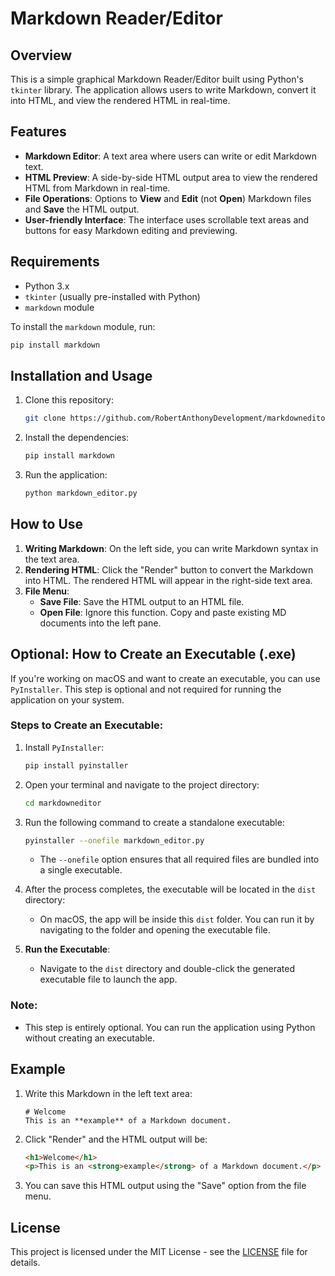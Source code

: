 # Markdown Reader/Editor

## Overview

This is a simple graphical Markdown Reader/Editor built using Python's `tkinter` library. The application allows users to write Markdown, convert it into HTML, and view the rendered HTML in real-time.

## Features

- **Markdown Editor**: A text area where users can write or edit Markdown text.
- **HTML Preview**: A side-by-side HTML output area to view the rendered HTML from Markdown in real-time.
- **File Operations**: Options to **View** and **Edit** (not **Open**) Markdown files and **Save** the HTML output.
- **User-friendly Interface**: The interface uses scrollable text areas and buttons for easy Markdown editing and previewing.

## Requirements

- Python 3.x
- `tkinter` (usually pre-installed with Python)
- `markdown` module

To install the `markdown` module, run:
```bash
pip install markdown
```

## Installation and Usage

1. Clone this repository:
    ```bash
    git clone https://github.com/RobertAnthonyDevelopment/markdowneditor.git
    ```

2. Install the dependencies:
    ```bash
    pip install markdown
    ```

3. Run the application:
    ```bash
    python markdown_editor.py
    ```

## How to Use

1. **Writing Markdown**: On the left side, you can write Markdown syntax in the text area.
2. **Rendering HTML**: Click the "Render" button to convert the Markdown into HTML. The rendered HTML will appear in the right-side text area.
3. **File Menu**: 
    - **Save File**: Save the HTML output to an HTML file.
    - **Open File**: Ignore this function. Copy and paste existing MD documents into the left pane.

## Optional: How to Create an Executable (.exe)

If you're working on macOS and want to create an executable, you can use `PyInstaller`. This step is optional and not required for running the application on your system.

### Steps to Create an Executable:

1. Install `PyInstaller`:
    ```bash
    pip install pyinstaller
    ```

2. Open your terminal and navigate to the project directory:
    ```bash
    cd markdowneditor
    ```

3. Run the following command to create a standalone executable:
    ```bash
    pyinstaller --onefile markdown_editor.py
    ```

    - The `--onefile` option ensures that all required files are bundled into a single executable.

4. After the process completes, the executable will be located in the `dist` directory:
    - On macOS, the app will be inside this `dist` folder. You can run it by navigating to the folder and opening the executable file.

5. **Run the Executable**: 
   - Navigate to the `dist` directory and double-click the generated executable file to launch the app.

### Note:
- This step is entirely optional. You can run the application using Python without creating an executable.

## Example

1. Write this Markdown in the left text area:
   ```
   # Welcome
   This is an **example** of a Markdown document.
   ```

2. Click "Render" and the HTML output will be:
   ```html
   <h1>Welcome</h1>
   <p>This is an <strong>example</strong> of a Markdown document.</p>
   ```

3. You can save this HTML output using the "Save" option from the file menu.

## License

This project is licensed under the MIT License - see the [LICENSE](LICENSE) file for details.
